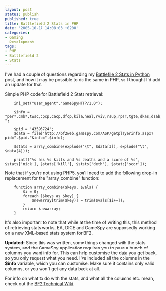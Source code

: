 ```yaml
---
layout: post
status: publish
published: true
title: Battlefield 2 Stats in PHP
date: '2005-10-17 14:08:03 +0200'
categories:
- Gaming
- Development
tags:
- PHP
- Battlefield 2
- Stats
---
```


I've had a couple of questions regarding my [Battlefile 2 Stats in
Python](http://shrimpworks.za.net/2005/09/12/battlefield-2-stats-in-python/)
post, and how it may be possible to do the same in PHP, so I thought I'd
add an update for that.

Simple PHP code for Battlefield 2 Stats retrieval:

``` {.prettyprint}
    ini_set("user_agent","GameSpyHTTP/1.0");

    $info = "per*,cmb*,twsc,cpcp,cacp,dfcp,kila,heal,rviv,rsup,rpar,tgte,dkas,dsab,cdsc,rank,cmsc,kick,kill,deth,suic,ospm,klpm,klpr,dtpr,bksk,wdsk,bbrs,tcdr,ban,dtpm,lbtl,osaa,vrk,tsql,tsqm,tlwf,mvks,vmks,mvn*,vmr*,fkit,fmap,fveh,fwea,wtm-,wkl-,wdt-,wac-,wkd-,vtm-,vkl-,vdt-,vkd-,vkr-,atm-,awn-,alo-,abr-,ktm-,kkl-,kdt-,kkd-";

    $pid = '43595724';
    $data = file("http://bf2web.gamespy.com/ASP/getplayerinfo.aspx?pid=".$pid."&info=".$info);

    $stats = array_combine(explode("\t", $data[3]), explode("\t", $data[4]));

    printf("%s has %s kills and %s deaths and a score of %s", $stats['nick'], $stats['kill'], $stats['deth'], $stats['scor']);
```

Note that if you're not using PHP5, you'll need to add the following
drop-in replacement for the "array\_combine" function:

``` {.prettyprint}
    function array_combine($keys, $vals) {
        $i = 0;
        foreach ($keys as $key) {
            $newarray[trim($key)] = trim($vals[$i++]);
        }
        return $newarray;
    }
```

It's also important to note that while at the time of writing this, this
method of retrieving stats works, EA, DICE and GameSpy are supposedly
working on a new XML-based stats system for BF2.

**Updated:** Since this was written, some things changed with the stats
system, and the GameSpy application requires you to pass a bunch of
columns you want info for. This can help customise the data you get
back, so you only request what you need. I've included all the columns
in the **\$info** variable, which you can customise. Make sure it
contains only valid columns, or you won't get any data back at all.

For info on what to do with the stats, and what all the columns etc.
mean, check out the [BF2 Technical
Wiki](http://bf2.fun-o-matic.org/index.php/BF2Stats).
